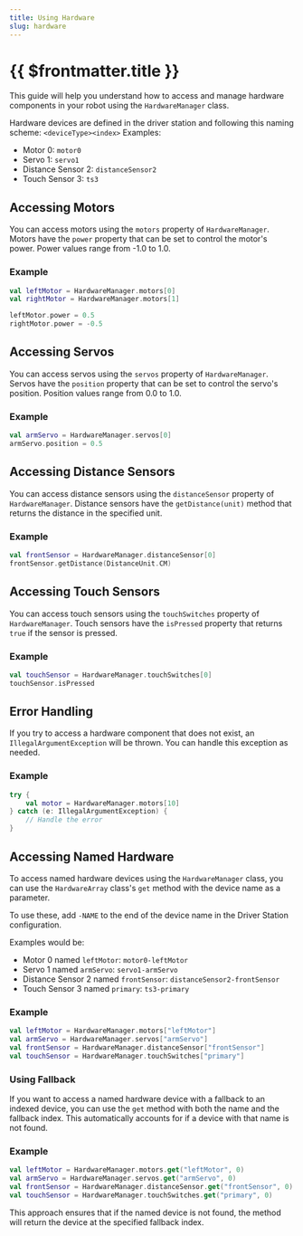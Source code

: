 ```yaml
---
title: Using Hardware
slug: hardware
---
```


# {{ $frontmatter.title }}

This guide will help you understand how to access and manage hardware components 
in your robot using the `HardwareManager` class.

Hardware devices are defined in the driver station and following this naming scheme:
`<deviceType><index>`
Examples:
- Motor 0: `motor0`
- Servo 1: `servo1`
- Distance Sensor 2: `distanceSensor2`
- Touch Sensor 3: `ts3`

## Accessing Motors

You can access motors using the `motors` property of `HardwareManager`.
Motors have the `power` property that can be set to control the motor's power.
Power values range from -1.0 to 1.0.

### Example

```kotlin
val leftMotor = HardwareManager.motors[0]
val rightMotor = HardwareManager.motors[1]

leftMotor.power = 0.5
rightMotor.power = -0.5
```

## Accessing Servos

You can access servos using the `servos` property of `HardwareManager`.
Servos have the `position` property that can be set to control the servo's position.
Position values range from 0.0 to 1.0.

### Example

```kotlin
val armServo = HardwareManager.servos[0]
armServo.position = 0.5
```

## Accessing Distance Sensors

You can access distance sensors using the `distanceSensor` property of `HardwareManager`.
Distance sensors have the `getDistance(unit)` method that returns the distance in the specified unit.

### Example

```kotlin
val frontSensor = HardwareManager.distanceSensor[0]
frontSensor.getDistance(DistanceUnit.CM)
```

## Accessing Touch Sensors

You can access touch sensors using the `touchSwitches` property of `HardwareManager`.
Touch sensors have the `isPressed` property that returns `true` if the sensor is pressed.

### Example

```kotlin
val touchSensor = HardwareManager.touchSwitches[0]
touchSensor.isPressed
```

## Error Handling

If you try to access a hardware component that does not exist, an `IllegalArgumentException` will be thrown. 
You can handle this exception as needed.

### Example

```kotlin
try {
    val motor = HardwareManager.motors[10]
} catch (e: IllegalArgumentException) {
    // Handle the error
}
```

## Accessing Named Hardware

To access named hardware devices using the `HardwareManager` class, you can use the `HardwareArray` class's `get` method with the device name as a parameter.

To use these, add `-NAME` to the end of the device name in the Driver Station configuration.

Examples would be:
- Motor 0 named `leftMotor`: `motor0-leftMotor`
- Servo 1 named `armServo`: `servo1-armServo`
- Distance Sensor 2 named `frontSensor`: `distanceSensor2-frontSensor`
- Touch Sensor 3 named `primary`: `ts3-primary`

### Example

```kotlin
val leftMotor = HardwareManager.motors["leftMotor"]
val armServo = HardwareManager.servos["armServo"]
val frontSensor = HardwareManager.distanceSensor["frontSensor"]
val touchSensor = HardwareManager.touchSwitches["primary"]
```

### Using Fallback

If you want to access a named hardware device with a fallback to an indexed device, 
you can use the `get` method with both the name and the fallback index.
This automatically accounts for if a device with that name is not found.

### Example

```kotlin
val leftMotor = HardwareManager.motors.get("leftMotor", 0)
val armServo = HardwareManager.servos.get("armServo", 0)
val frontSensor = HardwareManager.distanceSensor.get("frontSensor", 0)
val touchSensor = HardwareManager.touchSwitches.get("primary", 0)
```

This approach ensures that if the named device is not found, the method will return the device at the specified fallback index.